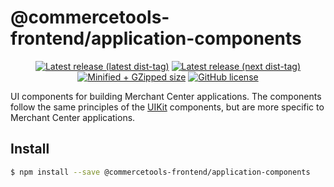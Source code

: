 # @commercetools-frontend/application-components

<p align="center">
  <a href="https://www.npmjs.com/package/@commercetools-frontend/application-components"><img src="https://badgen.net/npm/v/@commercetools-frontend/application-components" alt="Latest release (latest dist-tag)" /></a> <a href="https://www.npmjs.com/package/@commercetools-frontend/application-components"><img src="https://badgen.net/npm/v/@commercetools-frontend/application-components/next" alt="Latest release (next dist-tag)" /></a> <a href="https://bundlephobia.com/result?p=@commercetools-frontend/application-components"><img src="https://badgen.net/bundlephobia/minzip/@commercetools-frontend/application-components" alt="Minified + GZipped size" /></a> <a href="https://github.com/commercetools/merchant-center-application-kit/blob/main/LICENSE"><img src="https://badgen.net/github/license/commercetools/merchant-center-application-kit" alt="GitHub license" /></a>
</p>

UI components for building Merchant Center applications.
The components follow the same principles of the [UIKit](https://github.com/commercetools/ui-kit) components, but are more specific to Merchant Center applications.

## Install

```bash
$ npm install --save @commercetools-frontend/application-components
```
